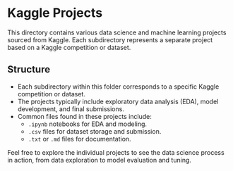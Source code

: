 # Kaggle Projects

This directory contains various data science and machine learning projects sourced from Kaggle. Each subdirectory represents a separate project based on a Kaggle competition or dataset.

## Structure

- Each subdirectory within this folder corresponds to a specific Kaggle competition or dataset.
- The projects typically include exploratory data analysis (EDA), model development, and final submissions.
- Common files found in these projects include:
    - `.ipynb` notebooks for EDA and modeling.
    - `.csv` files for dataset storage and submission.
    - `.txt` or `.md` files for documentation.

Feel free to explore the individual projects to see the data science process in action, from data exploration to model evaluation and tuning.
